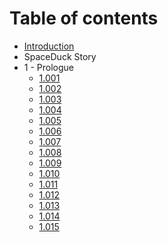 # Table of contents

* [Introduction](README.md)
* SpaceDuck Story
* 1 - Prologue
  * [1.001](1-prologue/1.001.md)
  * [1.002](1-prologue/1.002.md)
  * [1.003](1-prologue/1.003.md)
  * [1.004](1-prologue/1.004.md)
  * [1.005](1-prologue/1.005.md)
  * [1.006](1-prologue/1.006.md)
  * [1.007](1-prologue/1.007.md)
  * [1.008](1-prologue/1.008.md)
  * [1.009](1-prologue/1.009.md)
  * [1.010](1-prologue/1.010.md)
  * [1.011](1-prologue/1.011.md)
  * [1.012](1-prologue/1.012.md)
  * [1.013](1-prologue/1.013.md)
  * [1.014](1-prologue/1.014.md)
  * [1.015](1-prologue/1.015.md)

